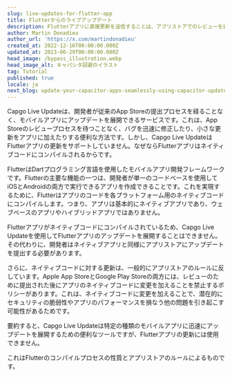 ```yaml
---
slug: live-updates-for-flutter-app
title: Flutterからのライブアップデート
description: Flutterアプリに直接更新を送信することは、アプリストアでのレビューを要求せずに可能ですか？
author: Martin Donadieu
author_url: 'https://x.com/martindonadieu'
created_at: 2022-12-16T00:00:00.000Z
updated_at: 2023-06-29T00:00:00.000Z
head_image: /bypass_illustration.webp
head_image_alt: キャパシタ回避のイラスト
tag: Tutorial
published: true
locale: ja
next_blog: update-your-capacitor-apps-seamlessly-using-capacitor-updater
---
```


Capgo Live Updateは、開発者が従来のApp Storeの提出プロセスを経ることなく、モバイルアプリにアップデートを展開できるサービスです。これは、App Storeのレビュープロセスを待つことなく、バグを迅速に修正したり、小さな更新をアプリに加えたりする便利な方法です。しかし、Capgo Live UpdateはFlutterアプリの更新をサポートしていません。なぜならFlutterアプリはネイティブコードにコンパイルされるからです。

FlutterはDartプログラミング言語を使用したモバイルアプリ開発フレームワークです。Flutterの主要な機能の一つは、開発者が単一のコードベースを使用してiOSとAndroidの両方で実行できるアプリを作成できることです。これを実現するために、Flutterはアプリのコードを各プラットフォーム用のネイティブコードにコンパイルします。つまり、アプリは基本的にネイティブアプリであり、ウェブベースのアプリやハイブリッドアプリではありません。

Flutterアプリがネイティブコードにコンパイルされているため、Capgo Live Updateを使用してFlutterアプリのアップデートを展開することはできません。その代わりに、開発者はネイティブアプリと同様にアプリストアにアップデートを提出する必要があります。

さらに、ネイティブコードに対する更新は、一般的にアプリストアのルールに反しています。Apple App StoreとGoogle Play Storeの両方には、レビューのために提出された後にアプリのネイティブコードに変更を加えることを禁止するポリシーがあります。これは、ネイティブコードに変更を加えることで、潜在的にセキュリティの脆弱性やアプリのパフォーマンスを損なう他の問題を引き起こす可能性があるためです。

要約すると、Capgo Live Updateは特定の種類のモバイルアプリに迅速にアップデートを展開するための便利なツールですが、Flutterアプリの更新には使用できません。

これはFlutterのコンパイルプロセスの性質とアプリストアのルールによるものです。